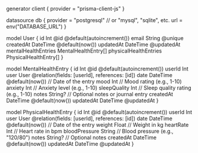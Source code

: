 generator client {
provider = "prisma-client-js"
}

datasource db {
provider = "postgresql" // or "mysql", "sqlite", etc.
url = env("DATABASE_URL")
}

model User {
id Int @id @default(autoincrement())
email String @unique
createdAt DateTime @default(now())
updatedAt DateTime @updatedAt
mentalHealthEntries MentalHealthEntry[]
physicalHealthEntries PhysicalHealthEntry[]
}

model MentalHealthEntry {
id Int @id @default(autoincrement())
userId Int
user User @relation(fields: [userId], references: [id])
date DateTime @default(now()) // Date of the entry
mood Int // Mood rating (e.g., 1-10)
anxiety Int // Anxiety level (e.g., 1-10)
sleepQuality Int // Sleep quality rating (e.g., 1-10)
notes String? // Optional notes or journal entry
createdAt DateTime @default(now())
updatedAt DateTime @updatedAt
}

model PhysicalHealthEntry {
id Int @id @default(autoincrement())
userId Int
user User @relation(fields: [userId], references: [id])
date DateTime @default(now()) // Date of the entry
weight Float // Weight in kg
heartRate Int // Heart rate in bpm
bloodPressure String // Blood pressure (e.g., "120/80")
notes String? // Optional notes
createdAt DateTime @default(now())
updatedAt DateTime @updatedAt
}
